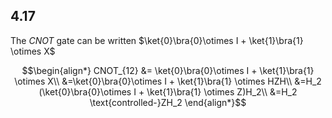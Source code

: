 ## 4.17

The $`CNOT`$ gate can be written $`\ket{0}\bra{0}\otimes I + \ket{1}\bra{1} \otimes X`$

```math
\begin{align*}
CNOT_{12} &= \ket{0}\bra{0}\otimes I + \ket{1}\bra{1} \otimes X\\
&=\ket{0}\bra{0}\otimes I + \ket{1}\bra{1} \otimes HZH\\
&=H_2 (\ket{0}\bra{0}\otimes I + \ket{1}\bra{1} \otimes Z)H_2\\
&=H_2 \text{controlled-}ZH_2
\end{align*}
```